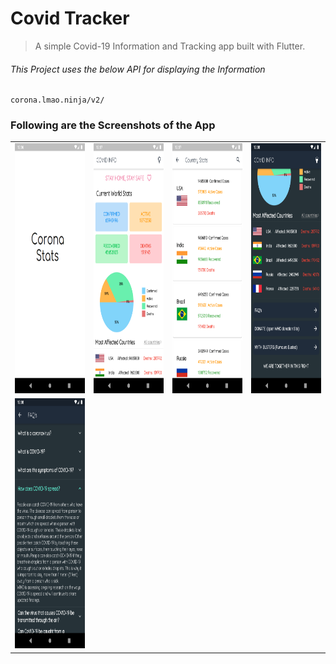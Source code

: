 # Covid Tracker

> A simple Covid-19 Information and Tracking app built with Flutter.

###### This Project uses the below API for displaying the Information
```
corona.lmao.ninja/v2/ 
```
### Following are the Screenshots of the App
<table>
  <tr>
    <td>
      <img width="200" height="400"  src="./images/Screenshot_1607107012.png">
    </td>
    <td>
      <img width="200" height="400"  src="./images/Screenshot_1607107036.png">
    </td>
    <td>
      <img width="200" height="400"  src="./images/Screenshot_1607107049.png">
    </td>
    <td>
      <img width="200" height="400"  src="./images/Screenshot_1607107083.png">
    </td>
  </tr>
  <tr>
    <td>
      <img width="200" height="400"  src="./images/Screenshot_1607107100.png">
    </td>
  </tr>
</table>
</div>

